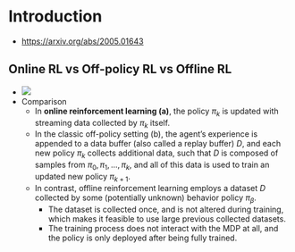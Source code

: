 # Introduction

- https://arxiv.org/abs/2005.01643

## Online RL vs Off-policy RL vs Offline RL

- <img src="/books/Reinforcement Learning/online_rl_offline_rl.png"/>
- Comparison
  - In **online reinforcement learning (a)**, the policy $\pi_k$ is updated with streaming data collected by $\pi_k$ itself. 
  - In the classic off-policy setting (b), the agent’s experience is appended to a data buffer (also called a replay buffer) $D$, and each new policy $\pi_k$ collects additional data, such that $D$ is composed of samples from $π_0, π_1, ... , π_k$, and all of this data is used to train an updated new policy $π_{k+1}$.
  - In contrast, offline reinforcement learning employs a dataset $D$ collected by some (potentially unknown) behavior policy $\pi_{\beta}$. 
    - The dataset is collected once, and is not altered during training, which makes it feasible to use large previous collected datasets. 
    - The training process does not interact with the MDP at all, and the policy is only deployed after being fully trained.